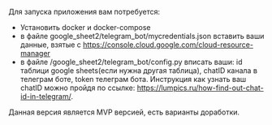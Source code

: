Для запуска приложения вам потребуется:
- Установить docker и docker-compose
- в файле google_sheet2/telegram_bot/mycredentials.json вставить ваши данные, взятые с https://console.cloud.google.com/cloud-resource-manager
- в файле /google_sheet2/telegram_bot/config.py вписать ваши: id таблици google sheets(если нужна другая таблица), chatID канала в телеграм боте, token телеграм бота.  Инструкция как узнать ваш chatID можно пройдя по ссылке: https://lumpics.ru/how-find-out-chat-id-in-telegram/.

Данная версия является MVP версией, есть варианты доработки.

